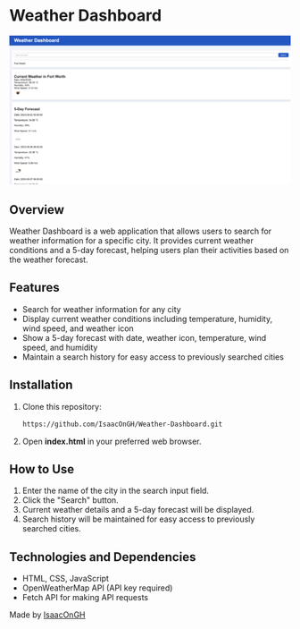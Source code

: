 # Weather Dashboard

![Weather Dashboard](Weather-Dashboard.png)

## Overview

Weather Dashboard is a web application that allows users to search for weather information for a specific city. It provides current weather conditions and a 5-day forecast, helping users plan their activities based on the weather forecast.

## Features

- Search for weather information for any city
- Display current weather conditions including temperature, humidity, wind speed, and weather icon
- Show a 5-day forecast with date, weather icon, temperature, wind speed, and humidity
- Maintain a search history for easy access to previously searched cities

## Installation

1. Clone this repository:

    ```bash
    https://github.com/IsaacOnGH/Weather-Dashboard.git
    ```
2. Open **index.html** in your preferred web browser.

## How to Use

1. Enter the name of the city in the search input field.
2. Click the "Search" button.
3. Current weather details and a 5-day forecast will be displayed.
4. Search history will be maintained for easy access to previously searched cities.

## Technologies and Dependencies

- HTML, CSS, JavaScript
- OpenWeatherMap API (API key required)
- Fetch API for making API requests

Made by [IsaacOnGH](https://github.com/IsaacOnGH)

